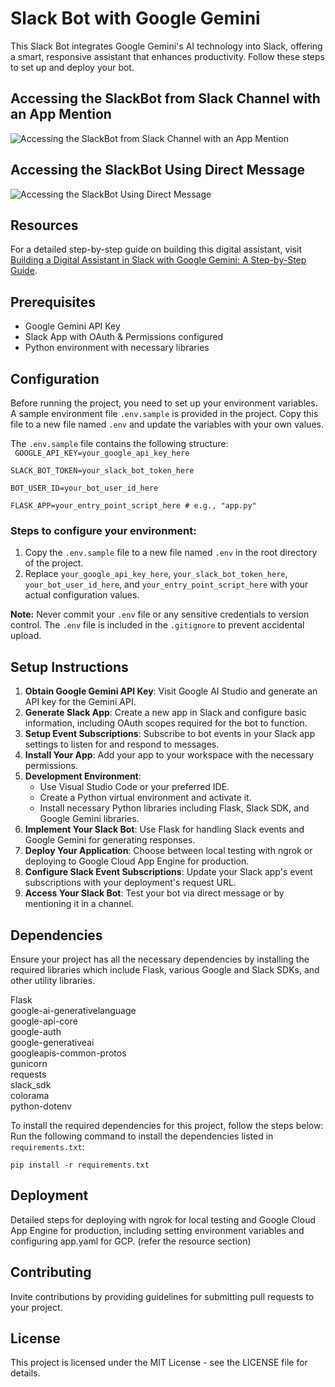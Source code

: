 
# Slack Bot with Google Gemini

This Slack Bot integrates Google Gemini's AI technology into Slack, offering a smart, responsive assistant that enhances productivity. Follow these steps to set up and deploy your bot.

## Accessing the SlackBot from Slack Channel with an App Mention

![Accessing the SlackBot from Slack Channel with an App Mention
](https://i0.wp.com/www.marketcalls.in/wp-content/uploads/2024/02/image-38.png?resize=1024%2C463&ssl=1)

## Accessing the SlackBot Using Direct Message

![Accessing the SlackBot Using Direct Message](https://i0.wp.com/www.marketcalls.in/wp-content/uploads/2024/02/image-37.png?resize=1024%2C439&ssl=1)


## Resources

For a detailed step-by-step guide on building this digital assistant, visit [Building a Digital Assistant in Slack with Google Gemini: A Step-by-Step Guide](https://www.marketcalls.in/python/building-a-digital-assistant-in-slack-with-google-gemini-a-step-by-step-guide.html).

## Prerequisites

- Google Gemini API Key
- Slack App with OAuth & Permissions configured
- Python environment with necessary libraries

## Configuration

Before running the project, you need to set up your environment variables. A sample environment file `.env.sample` is provided in the project. Copy this file to a new file named `.env` and update the variables with your own values.

The `.env.sample` file contains the following structure:<br>
<code>
GOOGLE_API_KEY=your_google_api_key_here<br>
SLACK_BOT_TOKEN=your_slack_bot_token_here<br>
BOT_USER_ID=your_bot_user_id_here<br>
FLASK_APP=your_entry_point_script_here # e.g., "app.py"<br></code>

### Steps to configure your environment:

1. Copy the `.env.sample` file to a new file named `.env` in the root directory of the project.
2. Replace `your_google_api_key_here`, `your_slack_bot_token_here`, `your_bot_user_id_here`, and `your_entry_point_script_here` with your actual configuration values.

**Note:** Never commit your `.env` file or any sensitive credentials to version control. The `.env` file is included in the `.gitignore` to prevent accidental upload.


## Setup Instructions

1. **Obtain Google Gemini API Key**: Visit Google AI Studio and generate an API key for the Gemini API.
2. **Generate Slack App**: Create a new app in Slack and configure basic information, including OAuth scopes required for the bot to function.
3. **Setup Event Subscriptions**: Subscribe to bot events in your Slack app settings to listen for and respond to messages.
4. **Install Your App**: Add your app to your workspace with the necessary permissions.
5. **Development Environment**:
   - Use Visual Studio Code or your preferred IDE.
   - Create a Python virtual environment and activate it.
   - Install necessary Python libraries including Flask, Slack SDK, and Google Gemini libraries.
6. **Implement Your Slack Bot**: Use Flask for handling Slack events and Google Gemini for generating responses.
7. **Deploy Your Application**: Choose between local testing with ngrok or deploying to Google Cloud App Engine for production.
8. **Configure Slack Event Subscriptions**: Update your Slack app's event subscriptions with your deployment's request URL.
9. **Access Your Slack Bot**: Test your bot via direct message or by mentioning it in a channel.

## Dependencies

Ensure your project has all the necessary dependencies by installing the required libraries which include Flask, various Google and Slack SDKs, and other utility libraries.<br>

Flask<br>
google-ai-generativelanguage<br>
google-api-core<br>
google-auth<br>
google-generativeai<br>
googleapis-common-protos<br>
gunicorn<br>
requests<br>
slack_sdk<br>
colorama<br>
python-dotenv<br>

To install the required dependencies for this project, follow the steps below:
Run the following command to install the dependencies listed in `requirements.txt`:

<code>pip install -r requirements.txt</code>

## Deployment

Detailed steps for deploying with ngrok for local testing and Google Cloud App Engine for production, including setting environment variables and configuring app.yaml for GCP. (refer the resource section)

## Contributing

Invite contributions by providing guidelines for submitting pull requests to your project.

## License

This project is licensed under the MIT License - see the LICENSE file for details.



